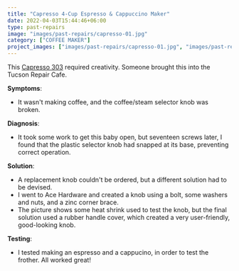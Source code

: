 ```yaml
---
title: "Capresso 4-Cup Espresso & Cappuccino Maker"
date: 2022-04-03T15:44:46+06:00
type: past-repairs
image: "images/past-repairs/capresso-01.jpg"
category: ["COFFEE MAKER"]
project_images: ["images/past-repairs/capresso-01.jpg", "images/past-repairs/capresso-02.jpg", "images/past-repairs/capresso-03.jpg", "images/past-repairs/capresso-04.jpg"]
---
```


This [Capresso 303](https://www.capresso.com/espresso-machines/4-cup-espresso-cappuccino-machine.html) required creativity. Someone brought this into the Tucson Repair Cafe.


**Symptoms**:

- It wasn't making coffee, and the coffee/steam selector knob was broken.

**Diagnosis**:
- It took some work to get this baby open, but seventeen screws later, I found that the plastic selector knob had snapped at its base, preventing correct operation.

**Solution**:
- A replacement knob couldn't be ordered, but a different solution had to be devised.
- I went to Ace Hardware and created a knob using a bolt, some washers and nuts, and a zinc corner brace.
- The picture shows some heat shrink used to test the knob, but the final solution used a rubber handle cover, which created a very user-friendly, good-looking knob.

**Testing**:
- I tested making an espresso and a cappucino, in order to test the frother. All worked great!